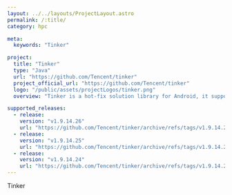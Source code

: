 ```yaml
---
layout: ../../layouts/ProjectLayout.astro
permalink: /:title/
category: hpc

meta:
  keywords: "Tinker"

project:
  title: "Tinker"
  type: "Java"
  url: "https://github.com/Tencent/tinker"
  project_official_url: "https://github.com/Tencent/tinker"
  logo: "/public/assets/projectLogos/tinker.png"
  overview: "Tinker is a hot-fix solution library for Android, it supports dex, library and resources update without reinstalling apk."

supported_releases:
  - release:
    version: "v1.9.14.26"
    url: "https://github.com/Tencent/tinker/archive/refs/tags/v1.9.14.26.tar.gz"
  - release:
    version: "v1.9.14.25"
    url: "https://github.com/Tencent/tinker/archive/refs/tags/v1.9.14.25.tar.gz"
  - release:
    version: "v1.9.14.24"
    url: "https://github.com/Tencent/tinker/archive/refs/tags/v1.9.14.24.tar.gz"
---
```


<p>Tinker</p>
